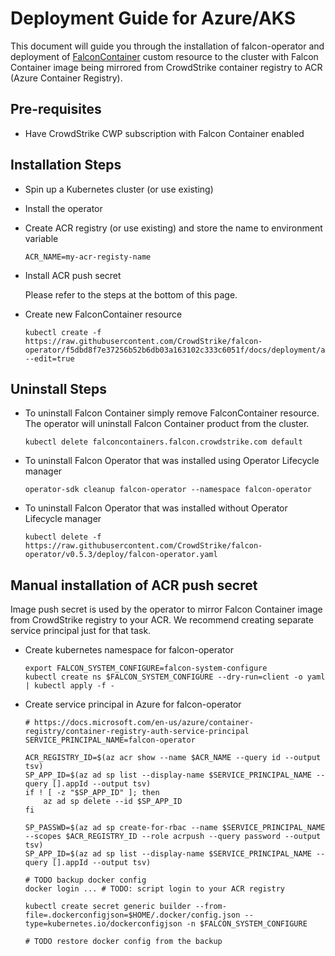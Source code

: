 # Deployment Guide for Azure/AKS
This document will guide you through the installation of falcon-operator and deployment of [FalconContainer](../../container) custom resource to the cluster with Falcon Container image being mirrored from CrowdStrike container registry to ACR (Azure Container Registry).

## Pre-requisites

 - Have CrowdStrike CWP subscription with Falcon Container enabled


## Installation Steps

 - Spin up a Kubernetes cluster (or use existing)

 - Install the operator

 - Create ACR registry (or use existing) and store the name to environment variable
   ```
   ACR_NAME=my-acr-registy-name
   ```

 - Install ACR push secret

   Please refer to the steps at the bottom of this page.


 - Create new FalconContainer resource
   ```
   kubectl create -f https://raw.githubusercontent.com/CrowdStrike/falcon-operator/f5dbd8f7e37256b52b6db03a163102c333c6051f/docs/deployment/azure/falconcontainer.yaml --edit=true
   ```

## Uninstall Steps

 - To uninstall Falcon Container simply remove FalconContainer resource. The operator will uninstall Falcon Container product from the cluster.
   ```
   kubectl delete falconcontainers.falcon.crowdstrike.com default
   ```
 - To uninstall Falcon Operator that was installed using Operator Lifecycle manager
   ```
   operator-sdk cleanup falcon-operator --namespace falcon-operator
   ```
 - To uninstall Falcon Operator that was installed without Operator Lifecycle manager
   ```
   kubectl delete -f https://raw.githubusercontent.com/CrowdStrike/falcon-operator/v0.5.3/deploy/falcon-operator.yaml
   ```

## Manual installation of ACR push secret

Image push secret is used by the operator to mirror Falcon Container image from CrowdStrike registry to your ACR. We recommend creating separate service principal just for that task.

 - Create kubernetes namespace for falcon-operator

   ```
   export FALCON_SYSTEM_CONFIGURE=falcon-system-configure
   kubectl create ns $FALCON_SYSTEM_CONFIGURE --dry-run=client -o yaml | kubectl apply -f -
   ```

 - Create service principal in Azure for falcon-operator
   ```
   # https://docs.microsoft.com/en-us/azure/container-registry/container-registry-auth-service-principal
   SERVICE_PRINCIPAL_NAME=falcon-operator

   ACR_REGISTRY_ID=$(az acr show --name $ACR_NAME --query id --output tsv)
   SP_APP_ID=$(az ad sp list --display-name $SERVICE_PRINCIPAL_NAME --query [].appId --output tsv)
   if ! [ -z "$SP_APP_ID" ]; then
       az ad sp delete --id $SP_APP_ID
   fi

   SP_PASSWD=$(az ad sp create-for-rbac --name $SERVICE_PRINCIPAL_NAME --scopes $ACR_REGISTRY_ID --role acrpush --query password --output tsv)
   SP_APP_ID=$(az ad sp list --display-name $SERVICE_PRINCIPAL_NAME --query [].appId --output tsv)

   # TODO backup docker config
   docker login ... # TODO: script login to your ACR registry

   kubectl create secret generic builder --from-file=.dockerconfigjson=$HOME/.docker/config.json --type=kubernetes.io/dockerconfigjson -n $FALCON_SYSTEM_CONFIGURE

   # TODO restore docker config from the backup
   ```
